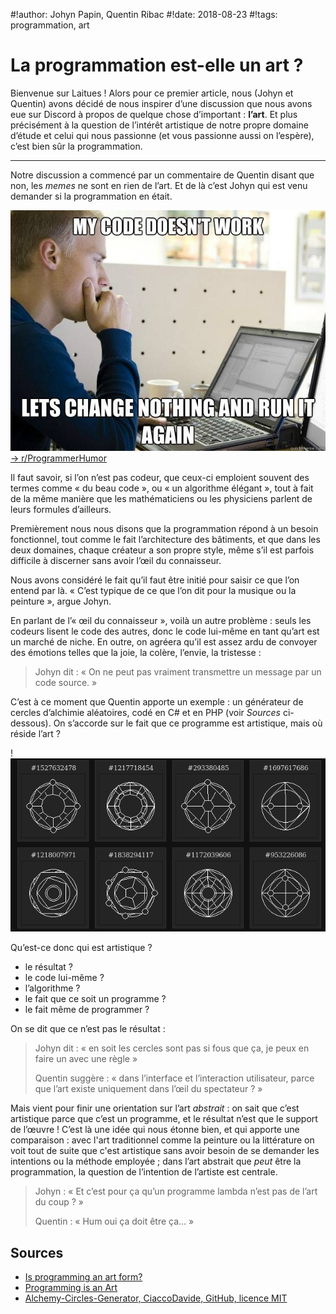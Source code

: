 #!author: Johyn Papin, Quentin Ribac
#!date: 2018-08-23
#!tags: programmation, art

# La programmation est-elle un art ?
Bienvenue sur Laitues ! Alors pour ce premier article, nous (Johyn et Quentin) avons décidé de
nous inspirer d’une discussion que nous avons eue sur Discord à propos de quelque chose d’important : **l’art**.
Et plus précisément à la question de l’intérêt artistique de notre propre domaine d’étude et celui qui nous passionne (et vous passionne aussi on l’espère),
c’est bien sûr la programmation.

******

Notre discussion a commencé par un commentaire de Quentin disant que non, les *memes* ne sont en rien de l’art.
Et de là c’est Johyn qui est venu demander si la programmation en était.

![My code doesn’t work… let’s change nothing and run it again.](/media/img/2018/08/23-proghumormeme.jpg) [&rarr; r/ProgrammerHumor](https://reddit.com/r/programmerhumor)

Il faut savoir, si l’on n’est pas codeur, que ceux-ci emploient souvent des termes comme « du beau code », ou « un algorithme élégant », tout à fait de la même manière que les mathématiciens ou les physiciens parlent de leurs formules d’ailleurs.

Premièrement nous nous disons que la programmation répond à un besoin fonctionnel, tout comme le fait l’architecture des bâtiments, et que dans les deux domaines, chaque créateur a son propre style, même s’il est parfois difficile à discerner sans avoir l’œil du connaisseur.

Nous avons considéré le fait qu’il faut être initié pour saisir ce que l’on entend par là. « C’est typique de ce que l’on dit pour la musique ou la peinture », argue Johyn.

En parlant de l’« œil du connaisseur », voilà un autre problème : seuls les codeurs lisent le code des autres, donc le code lui-même en tant qu’art est un marché de niche.
En outre, on agréera qu’il est assez ardu de convoyer des émotions telles que la joie, la colère, l’envie, la tristesse :

> Johyn dit : « On ne peut pas vraiment transmettre un message par un code source. »

C’est à ce moment que Quentin apporte un exemple : un générateur de cercles d’alchimie aléatoires, codé en C# et en PHP (voir *Sources* ci-dessous). On s’accorde sur le fait que ce programme est artistique, mais où réside l’art ?

!![cercles alchimiques générés procéduralement](/media/img/2018/08/23-alchemy-circles.png)

Qu’est-ce donc qui est artistique ?

* le résultat ?
* le code lui-même ?
* l’algorithme ?
* le fait que ce soit un programme ?
* le fait même de programmer ?

On se dit que ce n’est pas le résultat :

> Johyn dit : « en soit les cercles sont pas si fous que ça, je peux en faire un avec une règle »
>
> Quentin suggère : « dans l’interface et l’interaction utilisateur, parce que l’art existe uniquement dans l’œil du spectateur ? »

Mais vient pour finir une orientation sur l’art *abstrait* : on sait que c’est artistique parce que c’est un programme, et le résultat n’est que le support de l’œuvre !
C’est là une idée qui nous étonne bien, et qui apporte une comparaison : avec l'art traditionnel comme la peinture ou la littérature on voit tout de suite que c'est artistique sans avoir besoin de se demander les intentions ou la méthode employée ; dans l’art abstrait que *peut* être la programmation, la question de l’intention de l’artiste est centrale.

> Johyn : « Et c’est pour ça qu’un programme lambda n’est pas de l’art du coup ? »
>
> Quentin : « Hum oui ça doit être ça… »

## Sources 

* [Is programming an art form?](https://r.je/is-programming-art.html ) 
* [Programming is an Art](https://ruben.verborgh.org/blog/2013/02/21/programming-is-an-art/ ) 
* [Alchemy-Circles-Generator, CiaccoDavide, GitHub, licence MIT](https://github.com/CiaccoDavide/Alchemy-Circles-Generator )

